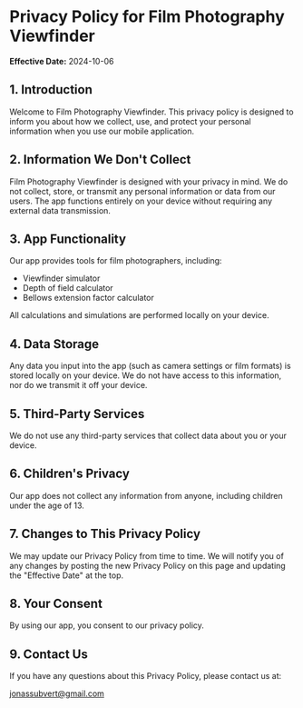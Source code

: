 # Privacy Policy for Film Photography Viewfinder

**Effective Date:** 2024-10-06

## 1. Introduction

Welcome to Film Photography Viewfinder. This privacy policy is designed to inform you about how we collect, use, and protect your personal information when you use our mobile application.

## 2. Information We Don't Collect

Film Photography Viewfinder is designed with your privacy in mind. We do not collect, store, or transmit any personal information or data from our users. The app functions entirely on your device without requiring any external data transmission.

## 3. App Functionality

Our app provides tools for film photographers, including:
- Viewfinder simulator
- Depth of field calculator
- Bellows extension factor calculator

All calculations and simulations are performed locally on your device.

## 4. Data Storage

Any data you input into the app (such as camera settings or film formats) is stored locally on your device. We do not have access to this information, nor do we transmit it off your device.

## 5. Third-Party Services

We do not use any third-party services that collect data about you or your device.

## 6. Children's Privacy

Our app does not collect any information from anyone, including children under the age of 13.

## 7. Changes to This Privacy Policy

We may update our Privacy Policy from time to time. We will notify you of any changes by posting the new Privacy Policy on this page and updating the "Effective Date" at the top.

## 8. Your Consent

By using our app, you consent to our privacy policy.

## 9. Contact Us

If you have any questions about this Privacy Policy, please contact us at:

jonassubvert@gmail.com